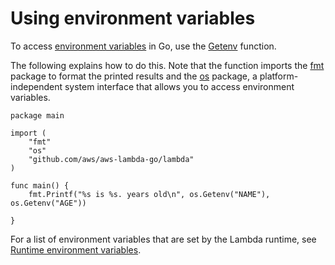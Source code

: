 # Using environment variables<a name="golang-envvars"></a>

To access [environment variables](configuration-envvars.md) in Go, use the [Getenv](https://golang.org/pkg/os/#Getenv) function\.

The following explains how to do this\. Note that the function imports the [fmt](https://golang.org/pkg/fmt/) package to format the printed results and the [os](https://golang.org/pkg/os/) package, a platform\-independent system interface that allows you to access environment variables\.

```
package main

import (
	"fmt"
	"os"
	"github.com/aws/aws-lambda-go/lambda"
)

func main() {
	fmt.Printf("%s is %s. years old\n", os.Getenv("NAME"), os.Getenv("AGE"))

}
```

For a list of environment variables that are set by the Lambda runtime, see [Runtime environment variables](configuration-envvars.md#configuration-envvars-runtime)\.